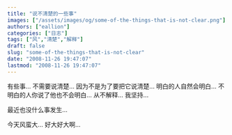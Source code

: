 ```yaml
---
title: "说不清楚的一些事"
images: ["/assets/images/og/some-of-the-things-that-is-not-clear.png"]
authors: ["eallion"]
categories: ["日志"]
tags: ["风","清楚","解释"]
draft: false
slug: "some-of-the-things-that-is-not-clear"
date: "2008-11-26 19:47:07"
lastmod: "2008-11-26 19:47:07"
---
```


有些事...
不需要说清楚...
因为不是为了要把它说清楚...
明白的人自然会明白...
不明白的人你说了他也不会明白...
从不解释...
我坚持...

最近也没什么事发生...

今天风蛮大...
好大好大啊...
